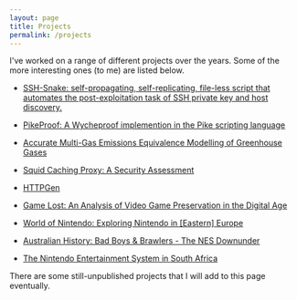 ```yaml
---
layout: page
title: Projects
permalink: /projects
---
```


I've worked on a range of different projects over the years. Some of the more interesting ones (to me) are listed below.

- [SSH-Snake: self-propagating, self-replicating, file-less script that automates the post-exploitation task of SSH private key and host discovery.](https://github.com/MegaManSec/SSH-Snake)

- [PikeProof: A Wycheproof implemention in the Pike scripting language](https://joshua.hu/pikeproof-wycheproof-pike-checks)

- [Accurate Multi-Gas Emissions Equivalence Modelling of Greenhouse Gases](/files/VRS_Mathematics_Report.pdf)

- [Squid Caching Proxy: A Security Assessment]()

- [HTTPGen](https://github.com/MegaManSec/HTTPGen)

- [Game Lost: An Analysis of Video Game Preservation in the Digital Age](/files/GameLost.pdf)

- [World of Nintendo: Exploring Nintendo in [Eastern] Europe](https://www.youtube.com/watch?v=0-DisAPdKF8&feature=youtu.be)

- [Australian History: Bad Boys & Brawlers - The NES Downunder](https://www.youtube.com/watch?v=kh1drqSLzPM)

- [The Nintendo Entertainment System in South Africa](https://www.linkedin.com/pulse/video-games-around-world-south-africa-joshua-rogers/)

There are some still-unpublished projects that I will add to this page eventually.
